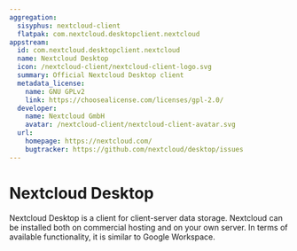 ```yaml
---
aggregation:
  sisyphus: nextcloud-client
  flatpak: com.nextcloud.desktopclient.nextcloud
appstream:
  id: com.nextcloud.desktopclient.nextcloud
  name: Nextcloud Desktop
  icon: /nextcloud-client/nextcloud-client-logo.svg
  summary: Official Nextcloud Desktop client
  metadata_license:
    name: GNU GPLv2
    link: https://choosealicense.com/licenses/gpl-2.0/
  developer:
    name: Nextcloud GmbH
    avatar: /nextcloud-client/nextcloud-client-avatar.svg
  url:
    homepage: https://nextcloud.com/
    bugtracker: https://github.com/nextcloud/desktop/issues
---
```


# Nextcloud Desktop

Nextcloud Desktop is a client for client-server data storage. Nextcloud can be installed both on commercial hosting and on your own server. In terms of available functionality, it is similar to Google Workspace.

<!--@include: @en/apps/.parts/install/content-repo.md-->
<!--@include: @en/apps/.parts/install/content-flatpak.md-->
